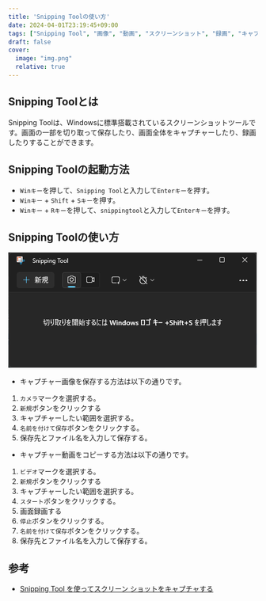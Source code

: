 ```yaml
---
title: 'Snipping Toolの使い方'
date: 2024-04-01T23:19:45+09:00
tags: ["Snipping Tool", "画像", "動画", "スクリーンショット", "録画", "キャプチャー"]
draft: false
cover:
  image: "img.png"
  relative: true
---
```

## Snipping Toolとは
Snipping Toolは、Windowsに標準搭載されているスクリーンショットツールです。画面の一部を切り取って保存したり、画面全体をキャプチャーしたり、録画したりすることができます。

## Snipping Toolの起動方法

- `Winキー`を押して、`Snipping Tool`と入力して`Enterキー`を押す。
- `Winキー` + `Shift` + `Sキー`を押す。
- `Winキー` + `Rキー`を押して、`snippingtool`と入力して`Enterキー`を押す。

## Snipping Toolの使い方
![img_1.png](img_1.png)

- キャプチャー画像を保存する方法は以下の通りです。

1. `カメラ`マークを選択する。
2. `新規`ボタンをクリックする
3. キャプチャーしたい範囲を選択する。
4. `名前を付けて保存`ボタンをクリックする。
5. 保存先とファイル名を入力して保存する。

- キャプチャー動画をコピーする方法は以下の通りです。

1. `ビデオ`マークを選択する。
2. `新規`ボタンをクリックする
3. キャプチャーしたい範囲を選択する。
4. `スタート`ボタンをクリックする。
5. 画面録画する
6. `停止`ボタンをクリックする。
7. `名前を付けて保存`ボタンをクリックする。
8. 保存先とファイル名を入力して保存する。

## 参考

- [Snipping Tool を使ってスクリーン ショットをキャプチャする](https://support.microsoft.com/ja-jp/windows/snipping-tool-%E3%82%92%E4%BD%BF%E3%81%A3%E3%81%A6%E3%82%B9%E3%82%AF%E3%83%AA%E3%83%BC%E3%83%B3-%E3%82%B7%E3%83%A7%E3%83%83%E3%83%88%E3%82%92%E3%82%AD%E3%83%A3%E3%83%97%E3%83%81%E3%83%A3%E3%81%99%E3%82%8B-00246869-1843-655f-f220-97299b865f6b)